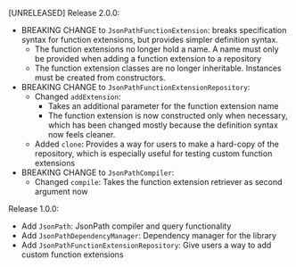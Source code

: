 
[UNRELEASED] Release 2.0.0:
- BREAKING CHANGE to `JsonPathFunctionExtension`: breaks specification syntax for function extensions, but provides simpler definition syntax.
  - The function extensions no longer hold a name. A name must only be provided when adding a function extension to a repository
  - The function extension classes are no longer inheritable. Instances must be created from constructors.
- BREAKING CHANGE to `JsonPathFunctionExtensionRepository`: 
  - Changed `addExtension`: 
    - Takes an additional parameter for the function extension name  
    - The function extension is now constructed only when necessary, which has been changed mostly because the definition syntax now feels cleaner.
  - Added `clone`: Provides a way for users to make a hard-copy of the repository, which is especially useful for testing custom function extensions
- BREAKING CHANGE to `JsonPathCompiler`:
  - Changed `compile`: Takes the function extension retriever as second argument now

Release 1.0.0:
- Add `JsonPath`: JsonPath compiler and query functionality
- Add `JsonPathDependencyManager`: Dependency manager for the library
- Add `JsonPathFunctionExtensionRepository`: Give users a way to add custom function extensions 

